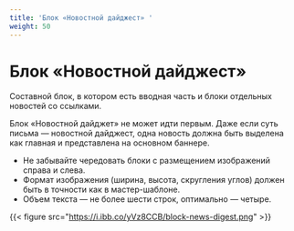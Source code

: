 ```yaml
---
title: 'Блок «Новостной дайджест» '
weight: 50
---
```

# Блок «Новостной дайджест»  

Составной блок, в котором есть вводная часть и блоки отдельных новостей со ссылками.

Блок «Новостной дайджет» не может идти первым. Даже если суть письма — новостной дайджест, одна новость должна быть выделена как главная и представлена на основном баннере.

- Не забывайте чередовать блоки с размещением изображений справа и слева.
- Формат изображения (ширина, высота, скругления углов) должен быть в точности как в мастер-шаблоне.
- Объем текста — не более шести строк, оптимально — четыре.


{{< figure src="https://i.ibb.co/yVz8CCB/block-news-digest.png" >}}



